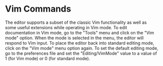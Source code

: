 # Vim Commands

The editor supports a subset of the classic Vim functionality as well as some useful extensions while operating in Vim mode.  To edit documentation in Vim mode, go to the "Tools" menu and click on the "Vim mode" option.  When the mode is selected in the menu, the editor will respond to Vim input.  To place the editor back into standard editing mode, click on the "Vim mode" menu option again.  To set the default editing mode, go to the preferences file and set the "Editing/VimMode" value to a value of 1 (for Vim mode) or 0 (for standard mode).